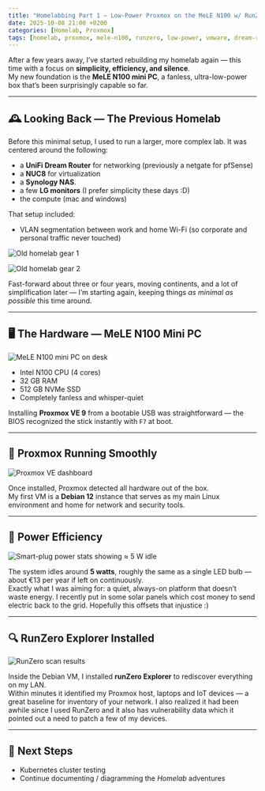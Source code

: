 ```yaml
---
title: "Homelabbing Part 1 — Low-Power Proxmox on the MeLE N100 w/ RunZero"
date: 2025-10-08 21:00 +0200
categories: [Homelab, Proxmox]
tags: [homelab, proxmox, mele-n100, runzero, low-power, vmware, dream-router, synology]
---
```


After a few years away, I’ve started rebuilding my homelab again — this time with a focus on **simplicity, efficiency, and silence**.  
My new foundation is the **MeLE N100 mini PC**, a fanless, ultra-low-power box that’s been surprisingly capable so far.

---

## 🕰️ Looking Back — The Previous Homelab

Before this minimal setup, I used to run a larger, more complex lab. It was centered around the following:

- a **UniFi Dream Router** for networking (previously a netgate for pfSense)
- a **NUC8** for virtualization
- a **Synology NAS**.
- a few **LG monitors** (I prefer simplicity these days :D)
- the compute (mac and windows)

That setup included:
- VLAN segmentation between work and home Wi-Fi (so corporate and personal traffic never touched)

![Old homelab gear 1](/assets/img/posts/2025-10-08-homelab-part1/old-homelab1.jpeg)

![Old homelab gear 2](/assets/img/posts/2025-10-08-homelab-part1/old-homelab2.jpeg)


Fast-forward about three or four years, moving continents, and a lot of simplification later — I’m starting again, keeping things *as minimal as possible* this time around.

---

## 🖥️ The Hardware — MeLE N100 Mini PC

![MeLE N100 mini PC on desk](/assets/img/posts/2025-10-08-homelab-part1/homelab1.jpeg)

- Intel N100 CPU (4 cores)  
- 32 GB RAM  
- 512 GB NVMe SSD  
- Completely fanless and whisper-quiet  

Installing **Proxmox VE 9** from a bootable USB was straightforward — the BIOS recognized the stick instantly with `F7` at boot.

---

## 🧩 Proxmox Running Smoothly

![Proxmox VE dashboard](/assets/img/posts/2025-10-08-homelab-part1/homelab2.jpeg)

Once installed, Proxmox detected all hardware out of the box.  
My first VM is a **Debian 12** instance that serves as my main Linux environment and home for network and security tools.

---

## 🔋 Power Efficiency

![Smart-plug power stats showing ≈ 5 W idle](/assets/img/posts/2025-10-08-homelab-part1/homelab3.jpeg)

The system idles around **5 watts**, roughly the same as a single LED bulb — about €13 per year if left on continuously.  
Exactly what I was aiming for: a quiet, always-on platform that doesn’t waste energy. I recently put in some solar panels which cost money to send electric back to the grid. Hopefully this offsets that injustice :)

---

## 🔍 RunZero Explorer Installed

![RunZero scan results](/assets/img/posts/2025-10-08-homelab-part1/homelab4.jpeg)

Inside the Debian VM, I installed **runZero Explorer** to rediscover everything on my LAN.  
Within minutes it identified my Proxmox host, laptops and IoT devices — a great baseline for inventory of your network. I also realized it had been awhile since I used RunZero and it also has vulnerability data which it pointed out a need to patch a few of my devices.

---

## 🤔 Next Steps

- Kubernetes cluster testing 
- Continue documenting / diagramming the *Homelab* adventures 


